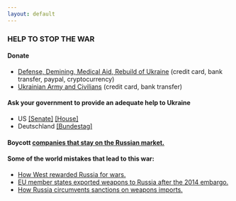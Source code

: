 ```yaml
---
layout: default
---
```


### HELP TO STOP THE WAR 

#### Donate
- [Defense, Demining, Medical Aid, Rebuild of Ukraine](https://u24.gov.ua/) (credit card, bank transfer, paypal, cryptocurrency)
- [Ukrainian Army and Civilians](https://bank.gov.ua/en/) (credit card, bank transfer)

#### Ask your government to provide an adequate help to Ukraine
- US [[Senate]](https://www.senate.gov/senators/senators-contact.htm) [[House]](https://www.house.gov/representatives)  
- Deutschland [[Bundestag]](https://www.bundestag.de/abgeordnete)

#### Boycott [companies that stay on the Russian market.](https://som.yale.edu/story/2022/almost-1000-companies-have-curtailed-operations-russia-some-remain)

#### Some of the world mistakes that lead to this war:
- [How West rewarded Russia for wars.](https://www.eurointegration.com.ua/eng/articles/2022/03/21/7136335/) 
- [EU member states exported weapons to Russia after the 2014 embargo.](https://www.investigate-europe.eu/en/2022/eu-states-exported-weapons-to-russia/)
- [How Russia circumvents sanctions on weapons imports.](https://www.pravda.com.ua/eng/articles/2022/04/25/7341956/)
<br>
<br>

<a class="twitter-timeline" href="https://twitter.com/maximmath"></a>
<script async src="https://platform.twitter.com/widgets.js" charset="utf-8">
</script>
